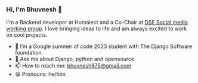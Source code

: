 ### Hi, I'm Bhuvnesh 👋

I'm a Backend developer at Humalect and a Co-Chair at <a href="https://github.com/django/dsf-working-groups/pull/6">DSF Social media working group</a>. I love bringing ideas to life and am always excited to work on cool projects.

- 🔭 I’m a Google summer of code 2023 student with The Django Software foundation.
- 💬 Ask me about Django, python and opensource.
- 📫 How to reach me: bhuvnesh875@gmail.com
- 😄 Pronouns: he/him
